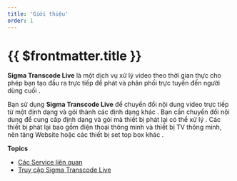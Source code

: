 ```yaml
---
title: 'Giới thiệu'
order: 1
---
```


# {{ $frontmatter.title }}

**Sigma Transcode Live** là một dịch vụ xử lý video theo thời gian thực cho phép bạn tạo đầu ra trực tiếp để phát và phân phối trực tuyến đến người dùng cuối \.

Bạn sử dụng **Sigma Transcode Live** để chuyển đổi nội dung video trực tiếp từ một định dạng và gói thành các định dạng khác \. Bạn cần chuyển đổi nội dung để cung cấp định dạng và gói mà thiết bị phát lại có thể xử lý \. Các thiết bị phát lại bao gồm điện thoại thông minh và thiết bị TV thông minh, nên tảng Website hoặc các thiết bị set top box khác \.

**Topics**

+ [Các Service liên quan](03-relate-services.md)
+ [Truy cập Sigma Transcode Live](04-what-is-accessing.md)